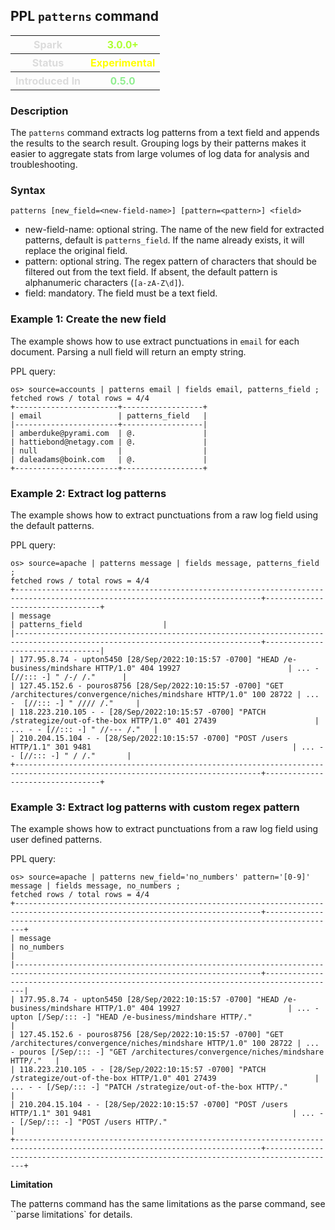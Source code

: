 ## PPL `patterns` command 

<table>
  <tr>
    <th style="color:gainsboro;">Spark</th>
    <th style="color:greenyellow;">3.0.0+ </th>
  </tr>
  <tr>
    <th style="color:gainsboro;">Status</th>
    <th style="color:yellow;">Experimental</th>
  </tr>
  <tr>
    <th style="color:gainsboro;">Introduced In</th>
    <th style="color:lightgreen;">0.5.0</th>
  </tr>
</table>

### Description
 The ``patterns`` command extracts log patterns from a text field and appends the results to the search result. Grouping logs by their patterns makes it easier to aggregate stats from large volumes of log data for analysis and troubleshooting.


### Syntax

`patterns [new_field=<new-field-name>] [pattern=<pattern>] <field>`

* new-field-name: optional string. The name of the new field for extracted patterns, default is ``patterns_field``. If the name already exists, it will replace the original field.
* pattern: optional string. The regex pattern of characters that should be filtered out from the text field. If absent, the default pattern is alphanumeric characters (``[a-zA-Z\d]``).
* field: mandatory. The field must be a text field.

### Example 1: Create the new field

The example shows how to use extract punctuations in ``email`` for each document. Parsing a null field will return an empty string.

PPL query:

    os> source=accounts | patterns email | fields email, patterns_field ;
    fetched rows / total rows = 4/4
    +-----------------------+------------------+
    | email                 | patterns_field   |
    |-----------------------+------------------|
    | amberduke@pyrami.com  | @.               |
    | hattiebond@netagy.com | @.               |
    | null                  |                  |
    | daleadams@boink.com   | @.               |
    +-----------------------+------------------+

### Example 2: Extract log patterns

The example shows how to extract punctuations from a raw log field using the default patterns.

PPL query:

    os> source=apache | patterns message | fields message, patterns_field ;
    fetched rows / total rows = 4/4
    +-----------------------------------------------------------------------------------------------------------------------------+---------------------------------+
    | message                                                                                                                     | patterns_field                  |
    |-----------------------------------------------------------------------------------------------------------------------------+---------------------------------|
    | 177.95.8.74 - upton5450 [28/Sep/2022:10:15:57 -0700] "HEAD /e-business/mindshare HTTP/1.0" 404 19927                        | ... -  [//::: -] " /-/ /."      |
    | 127.45.152.6 - pouros8756 [28/Sep/2022:10:15:57 -0700] "GET /architectures/convergence/niches/mindshare HTTP/1.0" 100 28722 | ... -  [//::: -] " //// /."     |
    | 118.223.210.105 - - [28/Sep/2022:10:15:57 -0700] "PATCH /strategize/out-of-the-box HTTP/1.0" 401 27439                      | ... - - [//::: -] " //--- /."   |
    | 210.204.15.104 - - [28/Sep/2022:10:15:57 -0700] "POST /users HTTP/1.1" 301 9481                                             | ... - - [//::: -] " / /."       |
    +-----------------------------------------------------------------------------------------------------------------------------+---------------------------------+

### Example 3: Extract log patterns with custom regex pattern

The example shows how to extract punctuations from a raw log field using user defined patterns.

PPL query:

    os> source=apache | patterns new_field='no_numbers' pattern='[0-9]' message | fields message, no_numbers ;
    fetched rows / total rows = 4/4
    +-----------------------------------------------------------------------------------------------------------------------------+--------------------------------------------------------------------------------------+
    | message                                                                                                                     | no_numbers                                                                           |
    |-----------------------------------------------------------------------------------------------------------------------------+--------------------------------------------------------------------------------------|
    | 177.95.8.74 - upton5450 [28/Sep/2022:10:15:57 -0700] "HEAD /e-business/mindshare HTTP/1.0" 404 19927                        | ... - upton [/Sep/::: -] "HEAD /e-business/mindshare HTTP/."                         |
    | 127.45.152.6 - pouros8756 [28/Sep/2022:10:15:57 -0700] "GET /architectures/convergence/niches/mindshare HTTP/1.0" 100 28722 | ... - pouros [/Sep/::: -] "GET /architectures/convergence/niches/mindshare HTTP/."   |
    | 118.223.210.105 - - [28/Sep/2022:10:15:57 -0700] "PATCH /strategize/out-of-the-box HTTP/1.0" 401 27439                      | ... - - [/Sep/::: -] "PATCH /strategize/out-of-the-box HTTP/."                       |
    | 210.204.15.104 - - [28/Sep/2022:10:15:57 -0700] "POST /users HTTP/1.1" 301 9481                                             | ... - - [/Sep/::: -] "POST /users HTTP/."                                            |
    +-----------------------------------------------------------------------------------------------------------------------------+--------------------------------------------------------------------------------------+

**Limitation**

The patterns command has the same limitations as the parse command, see ``parse limitations` for details.
